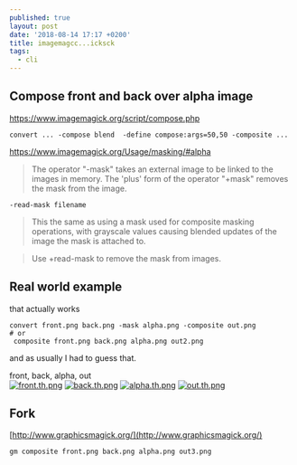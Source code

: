```yaml
---
published: true
layout: post
date: '2018-08-14 17:17 +0200'
title: imagemagcc...icksck
tags:
  - cli
---
```

## Compose front and back over alpha image

https://www.imagemagick.org/script/compose.php

    convert ... -compose blend  -define compose:args=50,50 -composite ...

https://www.imagemagick.org/Usage/masking/#alpha

> The operator "-mask" takes an external image to be linked to the images in memory. The 'plus' form of the operator "+mask" removes the mask from the image.

    -read-mask filename
    
> This the same as using a mask used for composite masking operations, with grayscale values causing blended updates of the image the mask is attached to.

> Use +read-mask to remove the mask from images.

## Real world example

that actually works

    convert front.png back.png -mask alpha.png -composite out.png
    # or
     composite front.png back.png alpha.png out2.png
    
and as usually I had to guess that.

front, back, alpha, out  
[![front.th.png](https://cdn.scrot.moe/images/2018/08/14/front.th.png)](https://scrot.moe/image/9CqS8)
[![back.th.png](https://cdn.scrot.moe/images/2018/08/14/back.th.png)](https://scrot.moe/image/9Cs1W)
[![alpha.th.png](https://cdn.scrot.moe/images/2018/08/14/alpha.th.png)](https://scrot.moe/image/9CE72)
[![out.th.png](https://cdn.scrot.moe/images/2018/08/14/out.th.png)](https://scrot.moe/image/9CDjZ) 

## Fork

[http://www.graphicsmagick.org/](http://www.graphicsmagick.org/)

    gm composite front.png back.png alpha.png out3.png
